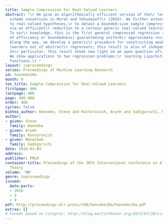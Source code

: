 ```yaml
---
title: Sample Compression for Real-Valued Learners
abstract: "\r We give an algorithmically efficient version of the\r learner-to-compression
  scheme conversion in Moran and Yehudayoff\r (2016). We further extend this technique
  to real-valued hypotheses,\r to obtain a bounded-size sample compression scheme
  via an efficient\r reduction to a certain generic real-valued learning strategy.
  To our\r knowledge, this is the first general compressed regression result\r (regardless
  of efficiency or boundedness) guaranteeing uniform\r approximate reconstruction.
  Along the way, we develop a generic\r procedure for constructing weak real-valued
  learners out of abstract\r regressors; this result is also of independent interest.
  In\r particular, this result sheds new light on an open question of\r H. Simon (1997).
  We show applications to two regression problems:\r learning Lipschitz and bounded-variation
  functions.\r "
layout: inproceedings
series: Proceedings of Machine Learning Research
id: hanneke10a
month: 0
tex_title: Sample Compression for Real-Valued Learners
firstpage: 466
lastpage: 488
page: 466-488
order: 466
cycles: false
bibtex_author: Hanneke, Steve and Kontorovich, Aryeh and Sadigurschi, Menachem
author:
- given: Steve
  family: Hanneke
- given: Aryeh
  family: Kontorovich
- given: Menachem
  family: Sadigurschi
date: 2010-03-09
address: 
publisher: PMLR
container-title: Proceedings of the 30th International Conference on Algorithmic Learning
  Theory
volume: '98'
genre: inproceedings
issued:
  date-parts:
  - 2010
  - 3
  - 9
pdf: http://proceedings.mlr.press/v98/hanneke10a/hanneke10a.pdf
extras: []
# Format based on citeproc: http://blog.martinfenner.org/2013/07/30/citeproc-yaml-for-bibliographies/
---
```

